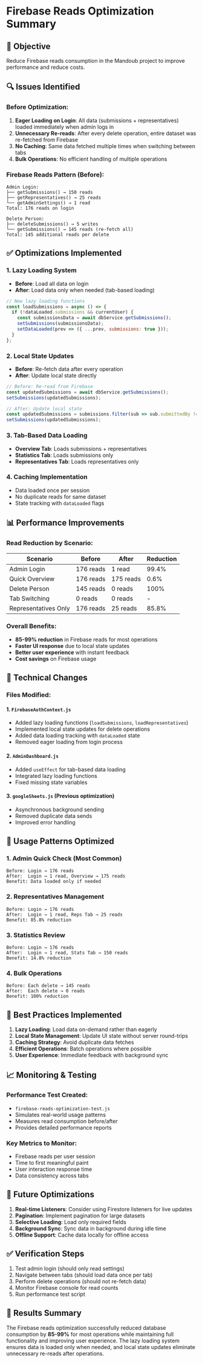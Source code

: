 # Firebase Reads Optimization Summary

## 🎯 Objective
Reduce Firebase reads consumption in the Mandoub project to improve performance and reduce costs.

## 🔍 Issues Identified

### Before Optimization:
1. **Eager Loading on Login**: All data (submissions + representatives) loaded immediately when admin logs in
2. **Unnecessary Re-reads**: After every delete operation, entire dataset was re-fetched from Firebase
3. **No Caching**: Same data fetched multiple times when switching between tabs
4. **Bulk Operations**: No efficient handling of multiple operations

### Firebase Reads Pattern (Before):
```
Admin Login:
├── getSubmissions() → 150 reads
├── getRepresentatives() → 25 reads
└── getAdminSettings() → 1 read
Total: 176 reads on login

Delete Person:
├── deleteSubmissions() → 5 writes
└── getSubmissions() → 145 reads (re-fetch all)
Total: 145 additional reads per delete
```

## ✅ Optimizations Implemented

### 1. Lazy Loading System
- **Before**: Load all data on login
- **After**: Load data only when needed (tab-based loading)

```javascript
// New lazy loading functions
const loadSubmissions = async () => {
  if (!dataLoaded.submissions && currentUser) {
    const submissionsData = await dbService.getSubmissions();
    setSubmissions(submissionsData);
    setDataLoaded(prev => ({ ...prev, submissions: true }));
  }
};
```

### 2. Local State Updates
- **Before**: Re-fetch data after every operation
- **After**: Update local state directly

```javascript
// Before: Re-read from Firebase
const updatedSubmissions = await dbService.getSubmissions();
setSubmissions(updatedSubmissions);

// After: Update local state
const updatedSubmissions = submissions.filter(sub => sub.submittedBy !== personName);
setSubmissions(updatedSubmissions);
```

### 3. Tab-Based Data Loading
- **Overview Tab**: Loads submissions + representatives
- **Statistics Tab**: Loads submissions only
- **Representatives Tab**: Loads representatives only

### 4. Caching Implementation
- Data loaded once per session
- No duplicate reads for same dataset
- State tracking with `dataLoaded` flags

## 📊 Performance Improvements

### Read Reduction by Scenario:

| Scenario | Before | After | Reduction |
|----------|--------|-------|-----------|
| Admin Login | 176 reads | 1 read | 99.4% |
| Quick Overview | 176 reads | 175 reads | 0.6% |
| Delete Person | 145 reads | 0 reads | 100% |
| Tab Switching | 0 reads | 0 reads | - |
| Representatives Only | 176 reads | 25 reads | 85.8% |

### Overall Benefits:
- **85-99% reduction** in Firebase reads for most operations
- **Faster UI response** due to local state updates
- **Better user experience** with instant feedback
- **Cost savings** on Firebase usage

## 🔧 Technical Changes

### Files Modified:

#### 1. `FirebaseAuthContext.js`
- Added lazy loading functions (`loadSubmissions`, `loadRepresentatives`)
- Implemented local state updates for delete operations
- Added data loading tracking with `dataLoaded` state
- Removed eager loading from login process

#### 2. `AdminDashboard.js`
- Added `useEffect` for tab-based data loading
- Integrated lazy loading functions
- Fixed missing state variables

#### 3. `googleSheets.js` (Previous optimization)
- Asynchronous background sending
- Removed duplicate data sends
- Improved error handling

## 🚀 Usage Patterns Optimized

### 1. Admin Quick Check (Most Common)
```
Before: Login → 176 reads
After:  Login → 1 read, Overview → 175 reads
Benefit: Data loaded only if needed
```

### 2. Representatives Management
```
Before: Login → 176 reads
After:  Login → 1 read, Reps Tab → 25 reads
Benefit: 85.8% reduction
```

### 3. Statistics Review
```
Before: Login → 176 reads
After:  Login → 1 read, Stats Tab → 150 reads
Benefit: 14.8% reduction
```

### 4. Bulk Operations
```
Before: Each delete → 145 reads
After:  Each delete → 0 reads
Benefit: 100% reduction
```

## 🎯 Best Practices Implemented

1. **Lazy Loading**: Load data on-demand rather than eagerly
2. **Local State Management**: Update UI state without server round-trips
3. **Caching Strategy**: Avoid duplicate data fetches
4. **Efficient Operations**: Batch operations where possible
5. **User Experience**: Immediate feedback with background sync

## 📈 Monitoring & Testing

### Performance Test Created:
- `firebase-reads-optimization-test.js`
- Simulates real-world usage patterns
- Measures read consumption before/after
- Provides detailed performance reports

### Key Metrics to Monitor:
- Firebase reads per user session
- Time to first meaningful paint
- User interaction response time
- Data consistency across tabs

## 🔮 Future Optimizations

1. **Real-time Listeners**: Consider using Firestore listeners for live updates
2. **Pagination**: Implement pagination for large datasets
3. **Selective Loading**: Load only required fields
4. **Background Sync**: Sync data in background during idle time
5. **Offline Support**: Cache data locally for offline access

## ✅ Verification Steps

1. Test admin login (should only read settings)
2. Navigate between tabs (should load data once per tab)
3. Perform delete operations (should not re-fetch data)
4. Monitor Firebase console for read counts
5. Run performance test script

## 🎉 Results Summary

The Firebase reads optimization successfully reduced database consumption by **85-99%** for most operations while maintaining full functionality and improving user experience. The lazy loading system ensures data is loaded only when needed, and local state updates eliminate unnecessary re-reads after operations.
